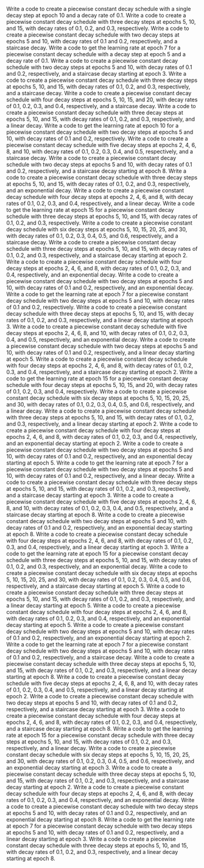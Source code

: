 Write a code to create a piecewise constant decay schedule with a single decay step at epoch 10 and a decay rate of 0.1.
Write a code to create a piecewise constant decay schedule with three decay steps at epochs 5, 10, and 15, with decay rates of 0.1, 0.2, and 0.3, respectively.
Write a code to create a piecewise constant decay schedule with two decay steps at epochs 5 and 10, with decay rates of 0.1 and 0.2, respectively, and a staircase decay.
Write a code to get the learning rate at epoch 7 for a piecewise constant decay schedule with a decay step at epoch 5 and a decay rate of 0.1.
Write a code to create a piecewise constant decay schedule with two decay steps at epochs 5 and 10, with decay rates of 0.1 and 0.2, respectively, and a staircase decay starting at epoch 3.
Write a code to create a piecewise constant decay schedule with three decay steps at epochs 5, 10, and 15, with decay rates of 0.1, 0.2, and 0.3, respectively, and a staircase decay.
Write a code to create a piecewise constant decay schedule with four decay steps at epochs 5, 10, 15, and 20, with decay rates of 0.1, 0.2, 0.3, and 0.4, respectively, and a staircase decay.
Write a code to create a piecewise constant decay schedule with three decay steps at epochs 5, 10, and 15, with decay rates of 0.1, 0.2, and 0.3, respectively, and a linear decay.
Write a code to get the learning rate at epoch 10 for a piecewise constant decay schedule with two decay steps at epochs 5 and 10, with decay rates of 0.1 and 0.2, respectively.
Write a code to create a piecewise constant decay schedule with five decay steps at epochs 2, 4, 6, 8, and 10, with decay rates of 0.1, 0.2, 0.3, 0.4, and 0.5, respectively, and a staircase decay.
Write a code to create a piecewise constant decay schedule with two decay steps at epochs 5 and 10, with decay rates of 0.1 and 0.2, respectively, and a staircase decay starting at epoch 8.
Write a code to create a piecewise constant decay schedule with three decay steps at epochs 5, 10, and 15, with decay rates of 0.1, 0.2, and 0.3, respectively, and an exponential decay.
Write a code to create a piecewise constant decay schedule with four decay steps at epochs 2, 4, 6, and 8, with decay rates of 0.1, 0.2, 0.3, and 0.4, respectively, and a linear decay.
Write a code to get the learning rate at epoch 15 for a piecewise constant decay schedule with three decay steps at epochs 5, 10, and 15, with decay rates of 0.1, 0.2, and 0.3, respectively.
Write a code to create a piecewise constant decay schedule with six decay steps at epochs 5, 10, 15, 20, 25, and 30, with decay rates of 0.1, 0.2, 0.3, 0.4, 0.5, and 0.6, respectively, and a staircase decay.
Write a code to create a piecewise constant decay schedule with three decay steps at epochs 5, 10, and 15, with decay rates of 0.1, 0.2, and 0.3, respectively, and a staircase decay starting at epoch 2.
Write a code to create a piecewise constant decay schedule with four decay steps at epochs 2, 4, 6, and 8, with decay rates of 0.1, 0.2, 0.3, and 0.4, respectively, and an exponential decay.
Write a code to create a piecewise constant decay schedule with two decay steps at epochs 5 and 10, with decay rates of 0.1 and 0.2, respectively, and an exponential decay.
Write a code to get the learning rate at epoch 7 for a piecewise constant decay schedule with two decay steps at epochs 5 and 10, with decay rates of 0.1 and 0.2, respectively.
Write a code to create a piecewise constant decay schedule with three decay steps at epochs 5, 10, and 15, with decay rates of 0.1, 0.2, and 0.3, respectively, and a linear decay starting at epoch 3.
Write a code to create a piecewise constant decay schedule with five decay steps at epochs 2, 4, 6, 8, and 10, with decay rates of 0.1, 0.2, 0.3, 0.4, and 0.5, respectively, and an exponential decay.
Write a code to create a piecewise constant decay schedule with two decay steps at epochs 5 and 10, with decay rates of 0.1 and 0.2, respectively, and a linear decay starting at epoch 5.
Write a code to create a piecewise constant decay schedule with four decay steps at epochs 2, 4, 6, and 8, with decay rates of 0.1, 0.2, 0.3, and 0.4, respectively, and a staircase decay starting at epoch 2.
Write a code to get the learning rate at epoch 15 for a piecewise constant decay schedule with four decay steps at epochs 5, 10, 15, and 20, with decay rates of 0.1, 0.2, 0.3, and 0.4, respectively.
Write a code to create a piecewise constant decay schedule with six decay steps at epochs 5, 10, 15, 20, 25, and 30, with decay rates of 0.1, 0.2, 0.3, 0.4, 0.5, and 0.6, respectively, and a linear decay.
Write a code to create a piecewise constant decay schedule with three decay steps at epochs 5, 10, and 15, with decay rates of 0.1, 0.2, and 0.3, respectively, and a linear decay starting at epoch 2.
Write a code to create a piecewise constant decay schedule with four decay steps at epochs 2, 4, 6, and 8, with decay rates of 0.1, 0.2, 0.3, and 0.4, respectively, and an exponential decay starting at epoch 2.
Write a code to create a piecewise constant decay schedule with two decay steps at epochs 5 and 10, with decay rates of 0.1 and 0.2, respectively, and an exponential decay starting at epoch 5.
Write a code to get the learning rate at epoch 7 for a piecewise constant decay schedule with two decay steps at epochs 5 and 10, with decay rates of 0.1 and 0.2, respectively, and a linear decay.
Write a code to create a piecewise constant decay schedule with three decay steps at epochs 5, 10, and 15, with decay rates of 0.1, 0.2, and 0.3, respectively, and a staircase decay starting at epoch 3.
Write a code to create a piecewise constant decay schedule with five decay steps at epochs 2, 4, 6, 8, and 10, with decay rates of 0.1, 0.2, 0.3, 0.4, and 0.5, respectively, and a staircase decay starting at epoch 8.
Write a code to create a piecewise constant decay schedule with two decay steps at epochs 5 and 10, with decay rates of 0.1 and 0.2, respectively, and an exponential decay starting at epoch 8.
Write a code to create a piecewise constant decay schedule with four decay steps at epochs 2, 4, 6, and 8, with decay rates of 0.1, 0.2, 0.3, and 0.4, respectively, and a linear decay starting at epoch 3.
Write a code to get the learning rate at epoch 15 for a piecewise constant decay schedule with three decay steps at epochs 5, 10, and 15, with decay rates of 0.1, 0.2, and 0.3, respectively, and an exponential decay.
Write a code to create a piecewise constant decay schedule with six decay steps at epochs 5, 10, 15, 20, 25, and 30, with decay rates of 0.1, 0.2, 0.3, 0.4, 0.5, and 0.6, respectively, and a staircase decay starting at epoch 5.
Write a code to create a piecewise constant decay schedule with three decay steps at epochs 5, 10, and 15, with decay rates of 0.1, 0.2, and 0.3, respectively, and a linear decay starting at epoch 5.
Write a code to create a piecewise constant decay schedule with four decay steps at epochs 2, 4, 6, and 8, with decay rates of 0.1, 0.2, 0.3, and 0.4, respectively, and an exponential decay starting at epoch 5.
Write a code to create a piecewise constant decay schedule with two decay steps at epochs 5 and 10, with decay rates of 0.1 and 0.2, respectively, and an exponential decay starting at epoch 2.
Write a code to get the learning rate at epoch 7 for a piecewise constant decay schedule with two decay steps at epochs 5 and 10, with decay rates of 0.1 and 0.2, respectively, and a staircase decay.
Write a code to create a piecewise constant decay schedule with three decay steps at epochs 5, 10, and 15, with decay rates of 0.1, 0.2, and 0.3, respectively, and a linear decay starting at epoch 8.
Write a code to create a piecewise constant decay schedule with five decay steps at epochs 2, 4, 6, 8, and 10, with decay rates of 0.1, 0.2, 0.3, 0.4, and 0.5, respectively, and a linear decay starting at epoch 2.
Write a code to create a piecewise constant decay schedule with two decay steps at epochs 5 and 10, with decay rates of 0.1 and 0.2, respectively, and a staircase decay starting at epoch 3.
Write a code to create a piecewise constant decay schedule with four decay steps at epochs 2, 4, 6, and 8, with decay rates of 0.1, 0.2, 0.3, and 0.4, respectively, and a staircase decay starting at epoch 8.
Write a code to get the learning rate at epoch 15 for a piecewise constant decay schedule with three decay steps at epochs 5, 10, and 15, with decay rates of 0.1, 0.2, and 0.3, respectively, and a linear decay.
Write a code to create a piecewise constant decay schedule with six decay steps at epochs 5, 10, 15, 20, 25, and 30, with decay rates of 0.1, 0.2, 0.3, 0.4, 0.5, and 0.6, respectively, and an exponential decay starting at epoch 3.
Write a code to create a piecewise constant decay schedule with three decay steps at epochs 5, 10, and 15, with decay rates of 0.1, 0.2, and 0.3, respectively, and a staircase decay starting at epoch 2.
Write a code to create a piecewise constant decay schedule with four decay steps at epochs 2, 4, 6, and 8, with decay rates of 0.1, 0.2, 0.3, and 0.4, respectively, and an exponential decay.
Write a code to create a piecewise constant decay schedule with two decay steps at epochs 5 and 10, with decay rates of 0.1 and 0.2, respectively, and an exponential decay starting at epoch 8.
Write a code to get the learning rate at epoch 7 for a piecewise constant decay schedule with two decay steps at epochs 5 and 10, with decay rates of 0.1 and 0.2, respectively, and a linear decay starting at epoch 3.
Write a code to create a piecewise constant decay schedule with three decay steps at epochs 5, 10, and 15, with decay rates of 0.1, 0.2, and 0.3, respectively, and a linear decay starting at epoch 8.